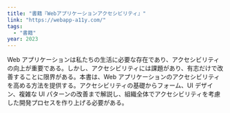```yaml
---
title: "書籍『Webアプリケーションアクセシビリティ』"
link: "https://webapp-a11y.com/"
tags:
  - "書籍"
year: 2023
---
```


Web アプリケーションは私たちの生活に必要な存在であり、アクセシビリティの向上が重要である。しかし、アクセシビリティには課題があり、有志だけで改善することに限界がある。本書は、Web アプリケーションのアクセシビリティを高める方法を提供する。アクセシビリティの基礎からフォーム、UI デザイン、複雑な UI パターンの改善まで解説し、組織全体でアクセシビリティを考慮した開発プロセスを作り上げる必要がある。
